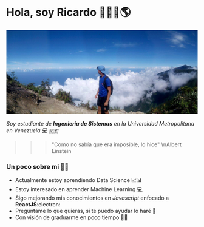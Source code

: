 # Hola, soy Ricardo 👋:man_technologist::earth_americas:

<img src="/gh-header-avila-min.jpg" alt="image from Ricardo Serrano - Avila">

*Soy estudiante de **Ingeniería de Sistemas** en la Universidad Metropolitana en Venezuela :computer: :venezuela:*

>>>"Como no sabía que era imposible, lo hice"
>>>  \nAlbert Einstein

### Un poco sobre mi :superhero_man:
- Actualmente estoy aprendiendo Data Science :chart_with_upwards_trend::bar_chart:
- Estoy interesado en aprender Machine Learning :computer:
- Sigo mejorando mis conocimientos en *Javascript* enfocado a **ReactJS**:electron:
- Pregúntame lo que quieras, si te puedo ayudar lo haré :speech_balloon:
- Con visión de graduarme en poco tiempo :man_student:

<!--
**ricardoiso/ricardoiso** is a ✨ _special_ ✨ repository because its `README.md` (this file) appears on your GitHub profile.

Here are some ideas to get you started:

- 🔭 I’m currently working on ...
- 🌱 I’m currently learning ...
- 👯 I’m looking to collaborate on ...
- 🤔 I’m looking for help with ...
- 💬 Ask me about ...
- 📫 How to reach me: ...
- 😄 Pronouns: ...
- ⚡ Fun fact: ...
this should change
-->
